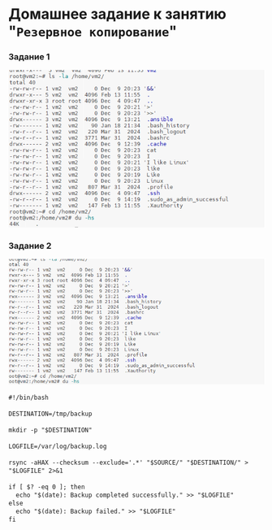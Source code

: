 # Домашнее задание к занятию "`Резервное копирование`"

### Задание 1

![alt text](img/1.png)

### Задание 2

![alt text](img/2.png)


```
#!/bin/bash

DESTINATION=/tmp/backup

mkdir -p "$DESTINATION"

LOGFILE=/var/log/backup.log

rsync -aHAX --checksum --exclude='.*' "$SOURCE/" "$DESTINATION/" > "$LOGFILE" 2>&1

if [ $? -eq 0 ]; then
  echo "$(date): Backup completed successfully." >> "$LOGFILE"
else
  echo "$(date): Backup failed." >> "$LOGFILE"
fi
```